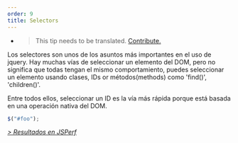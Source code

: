 ```yaml
---
order: 9
title: Selectors
---
```


* > This tip needs to be translated. [Contribute.](https://github.com/zenorocha/browser-diet/blob/master/src/documents/jquery/es/selectors.html.md)

Los selectores son unos de los asuntos más importantes en el uso de jquery. Hay muchas vías de seleccionar un elemento del DOM, pero no significa que todas tengan el mismo comportamiento, puedes seleccionar un elemento usando clases, IDs or métodos(methods) como 'find()', 'children()'.

Entre todos ellos, seleccionar un ID es la vía más rápida porque está basada en una operación nativa del DOM.

```js
$("#foo");
```

*[> Resultados en JSPerf](http://jsperf.com/browser-diet-jquery-selectors)*
